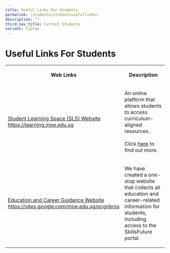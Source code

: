 ```yaml
---
title: Useful Links For Students
permalink: /students/studentsusefullinks/
description: ""
third_nav_title: Current Students
variant: tiptap
---
```

<h1>Useful Links For Students</h1>
<table style="minWidth: 50px">
<colgroup>
<col>
<col>
</colgroup>
<tbody>
<tr>
<th rowspan="1" colspan="1">
<p>Web Links</p>
</th>
<th rowspan="1" colspan="1">
<p>Description</p>
</th>
</tr>
<tr>
<td rowspan="1" colspan="1">
<p><a href="https://learning.moe.edu.sg/" rel="noopener noreferrer nofollow" target="_blank">Student Learning Space (SLS) Website</a> 
<br><a href="https://learning.moe.edu.sg/" rel="noopener noreferrer nofollow" target="_blank">https://learning.moe.edu.sg</a>
</p>
</td>
<td rowspan="1" colspan="1">
<p>An online platform that allows students to access curriculum-aligned resources.
<br>
<br>Click <a href="https://northbrookssec.moe.edu.sg/people/students/students-learning-space" rel="noopener noreferrer nofollow" target="_blank">here</a> to
find out more.</p>
</td>
</tr>
<tr>
<td rowspan="1" colspan="1">
<p><a href="https://sites.google.com/moe.edu.sg/ecgnbrss" rel="noopener noreferrer nofollow" target="_blank">Education and Career Guidance Website</a> 
<br><a href="https://sites.google.com/moe.edu.sg/ecgnbrss" rel="noopener noreferrer nofollow" target="_blank">https://sites.google.com/moe.edu.sg/ecgnbrss</a>
</p>
</td>
<td rowspan="1" colspan="1">
<p>We have created a one-stop website that collects all education and career-related
information for students, including access to the SkillsFuture portal.</p>
</td>
</tr>
</tbody>
</table>
<p></p>
